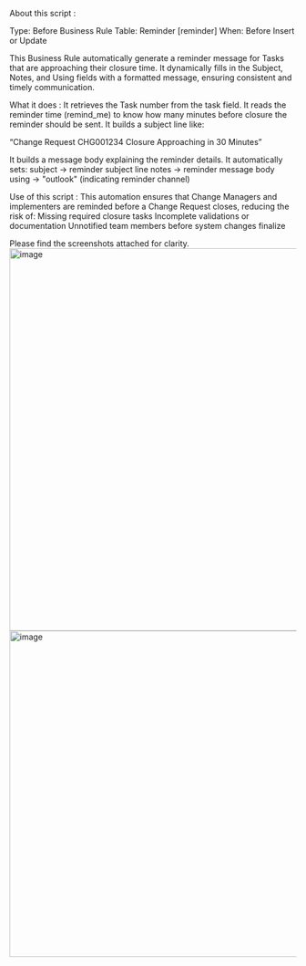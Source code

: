 About this script : 

Type: Before Business Rule
Table: Reminder [reminder]
When: Before Insert or Update

This Business Rule automatically generate a reminder message for Tasks that are approaching their closure time.
It dynamically fills in the Subject, Notes, and Using fields with a formatted message, ensuring consistent and timely communication.

What it does :
It retrieves the Task number from the task field.
It reads the reminder time (remind_me) to know how many minutes before closure the reminder should be sent.
It builds a subject line like:

“Change Request CHG001234 Closure Approaching in 30 Minutes”

It builds a message body explaining the reminder details.
It automatically sets:
subject → reminder subject line
notes → reminder message body
using → "outlook" (indicating reminder channel)

Use of this script :
This automation ensures that Change Managers and implementers are reminded before a Change Request closes, reducing the risk of:
Missing required closure tasks
Incomplete validations or documentation
Unnotified team members before system changes finalize


Please find the screenshots attached for clarity.
<img width="1562" height="671" alt="image" src="https://github.com/user-attachments/assets/5c8db22f-4297-47e5-a76d-764f033329f2" />
<img width="1500" height="572" alt="image" src="https://github.com/user-attachments/assets/74753ba0-38e6-4125-9396-435e205e6230" />


